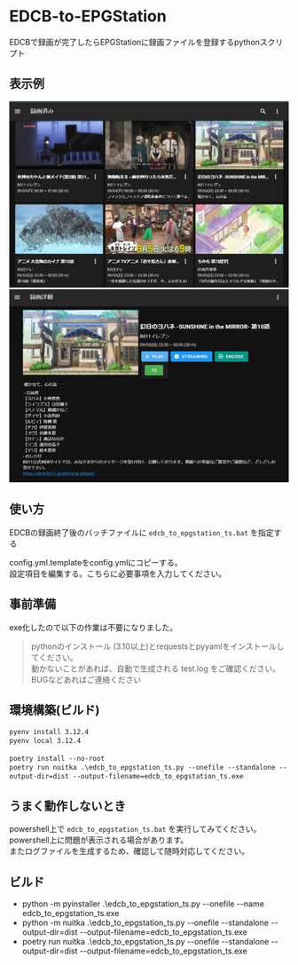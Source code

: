 # EDCB-to-EPGStation
EDCBで録画が完了したらEPGStationに録画ファイルを登録するpythonスクリプト

## 表示例
![Image gallery](images/image1.png)
![Image single](images/image2.png)
## 使い方
EDCBの録画終了後のバッチファイルに `edcb_to_epgstation_ts.bat` を指定する  

config.yml.templateをconfig.ymlにコピーする。  
設定項目を編集する。こちらに必要事項を入力してください。

## 事前準備
exe化したので以下の作業は不要になりました。  
> pythonのインストール (3.10以上)とrequestsとpyyamlをインストールしてください。  
動かないことがあれば、自動で生成される test.log をご確認ください。
BUGなどあればご連絡ください

## 環境構築(ビルド)
```pwsh
pyenv install 3.12.4
pyenv local 3.12.4

poetry install --no-root
poetry run nuitka .\edcb_to_epgstation_ts.py --onefile --standalone --output-dir=dist --output-filename=edcb_to_epgstation_ts.exe
```

## うまく動作しないとき

powershell上で `edcb_to_epgstation_ts.bat` を実行してみてください。powershell上に問題が表示される場合があります。\
またログファイルを生成するため、確認して随時対応してください。

## ビルド
* python -m pyinstaller .\edcb_to_epgstation_ts.py --onefile --name edcb_to_epgstation_ts.exe
* python -m nuitka .\edcb_to_epgstation_ts.py --onefile --standalone --output-dir=dist --output-filename=edcb_to_epgstation_ts.exe
* poetry run nuitka .\edcb_to_epgstation_ts.py --onefile --standalone --output-dir=dist --output-filename=edcb_to_epgstation_ts.exe